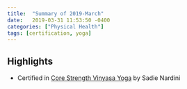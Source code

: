 ```yaml
---
title:  "Summary of 2019-March"
date:   2019-03-31 11:53:50 -0400
categories: ["Physical Health"]
tags: [certification, yoga]
---
```

## Highlights
- Certified in [Core Strength Vinyasa Yoga](https://en.wikipedia.org/wiki/Core_Strength_Vinyasa_Yoga) by Sadie Nardini
